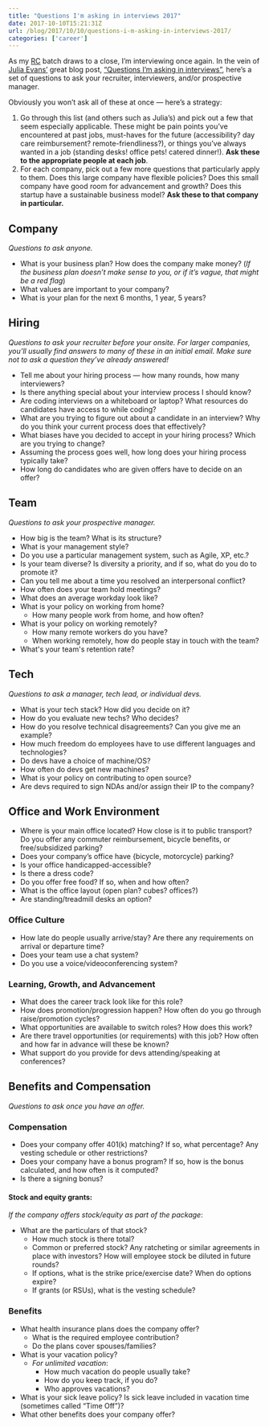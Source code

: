 ```yaml
---
title: "Questions I'm asking in interviews 2017"
date: 2017-10-10T15:21:31Z
url: /blog/2017/10/10/questions-i-m-asking-in-interviews-2017/
categories: ['career']
---
```


As my [RC](https://recurse.com) batch draws to a close, I’m interviewing once again. In the vein of [Julia Evans’](https://jvns.ca) great blog post, [“Questions I’m asking in interviews”](https://jvns.ca/blog/2013/12/30/questions-im-asking-in-interviews/), here’s a set of questions to ask your recruiter, interviewers, and/or prospective manager.

Obviously you won’t ask all of these at once — here’s a strategy:

1. Go through this list (and others such as Julia’s) and pick out a few that seem especially applicable. These might be pain points you’ve encountered at past jobs, must-haves for the future (accessibility? day care reimbursement? remote-friendliness?), or things you’ve always wanted in a job (standing desks! office pets! catered dinner!). **Ask these to the appropriate people at each job**.
2. For each company, pick out a few more questions that particularly apply to them. Does this large company have flexible policies? Does this small company have good room for advancement and growth? Does this startup have a sustainable business model? **Ask these to that company in particular.**

## Company

*Questions to ask anyone.*

- What is your business plan? How does the company make money? (*If the business plan doesn’t make sense to you, or if it’s vague, that might be a red flag*)
- What values are important to your company?
- What is your plan for the next 6 months, 1 year, 5 years?

## Hiring

*Questions to ask your recruiter before your onsite. For larger companies, you’ll usually find answers to many of these in an initial email. Make sure not to ask a question they’ve already answered!*

- Tell me about your hiring process — how many rounds, how many interviewers? 
- Is there anything special about your interview process I should know?
- Are coding interviews on a whiteboard or laptop? What resources do candidates have access to while coding?
- What are you trying to figure out about a candidate in an interview? Why do you think your current process does that effectively?
- What biases have you decided to accept in your hiring process? Which are you trying to change?
- Assuming the process goes well, how long does your hiring process typically take?
- How long do candidates who are given offers have to decide on an offer?

## Team

*Questions to ask your prospective manager.*

- How big is the team? What is its structure?
- What is your management style?
- Do you use a particular management system, such as Agile, XP,  etc.? 
- Is your team diverse? Is diversity a priority, and if so, what  do you do to promote it?
- Can you tell me about a time you resolved an interpersonal conflict?
- How often does your team hold meetings? 
- What does an average workday look like?
- What is your policy on working from home? 
    - How many people work from home, and how often?
- What is your policy on working remotely? 
    - How many remote workers do you have? 
    - When working remotely, how do people stay in touch with the team?
- What's your team's retention rate?

## Tech

*Questions to ask a manager, tech lead, or individual devs.*

- What is your tech stack? How did you decide on it? 
- How do you evaluate new techs? Who decides?
- How do you resolve technical disagreements? Can you give me an example?
- How much freedom do employees have to use different languages and technologies?
- Do devs have a choice of machine/OS? 
- How often do devs get new machines?
- What is your policy on contributing to open source?
- Are devs required to sign NDAs and/or assign their IP to the company?

## Office and Work Environment

- Where is your main office located? How close is it to public transport? Do you offer any commuter reimbursement, bicycle benefits, or free/subsidized parking?
- Does your company’s office have {bicycle, motorcycle} parking?
- Is your office handicapped-accessible?
- Is there a dress code?
- Do you offer free food? If so, when and how often?
- What is the office layout (open plan? cubes? offices?)
- Are standing/treadmill desks an option?


### Office Culture

- How late do people usually arrive/stay? Are there any requirements on arrival or departure time?
- Does your team use a chat system?
- Do you use a voice/videoconferencing system?

### Learning, Growth, and Advancement

- What does the career track look like for this role?
- How does promotion/progression happen? How often do you go through raise/promotion cycles?
- What opportunities are available to switch roles? How does this work?
- Are there travel opportunities (or requirements) with this job? How often and how far in advance will these be known?
- What support do you provide for devs attending/speaking at conferences?

## Benefits and Compensation

*Questions to ask once you have an offer.*

### Compensation

- Does your company offer 401(k) matching? If so, what percentage? Any vesting schedule or other restrictions?
- Does your company have a bonus program? If so, how is the bonus calculated, and how often is it computed?
- Is there a signing bonus?

#### Stock and equity grants:

*If the company offers stock/equity as part of the package*:

- What are the particulars of that stock?
    - How much stock is there total?
    - Common or preferred stock? Any ratcheting or similar agreements in place with investors? How will employee stock be diluted in future rounds?
    - If options, what is the strike price/exercise date? When do options expire?
    - If grants (or RSUs), what is the vesting schedule?

### Benefits

- What health insurance plans does the company offer? 
    - What is the required employee contribution?
    - Do the plans cover spouses/families?
- What is your vacation policy? 
    - *For unlimited vacation*: 
        - How much vacation do people usually take? 
        - How do you keep track, if you do? 
        - Who approves vacations?
- What is your sick leave policy? Is sick leave included in vacation time (sometimes called “Time Off”)?
- What other benefits does your company offer?